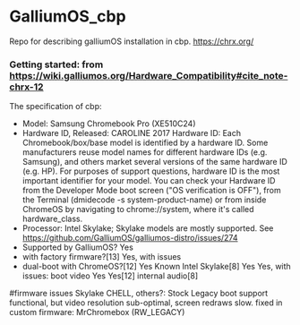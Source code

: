 # GalliumOS_cbp
Repo for describing galliumOS installation in cbp. 
https://chrx.org/

### Getting started: from https://wiki.galliumos.org/Hardware_Compatibility#cite_note-chrx-12
The specification of cbp: 
- Model: Samsung Chromebook Pro (XE510C24) 
- Hardware ID, Released: CAROLINE 	2017
Hardware ID: Each Chromebook/box/base model is identified by a hardware ID. Some manufacturers reuse model names for different hardware IDs (e.g. Samsung), and others market several versions of the same hardware ID (e.g. HP). For purposes of support questions, hardware ID is the most important identifier for your model. You can check your Hardware ID from the Developer Mode boot screen ("OS verification is OFF"), from the Terminal (dmidecode -s system-product-name) or from inside ChromeOS by navigating to chrome://system, where it's called hardware_class.
- Processor: Intel Skylake; Skylake models are mostly supported. See https://github.com/GalliumOS/galliumos-distro/issues/274
- Supported by GalliumOS? Yes
- with factory firmware?[13] Yes, with issues
- dual-boot with ChromeOS?[12] Yes Known 
	 	Intel Skylake[8] 	Yes 	Yes, with issues: boot video 	Yes 	Yes[12] 	internal audio[8]
    
#firmware issues
Skylake
        CHELL, others?: Stock Legacy boot support functional, but video resolution sub-optimal, screen redraws slow.
            fixed in custom firmware: MrChromebox (RW_LEGACY)
